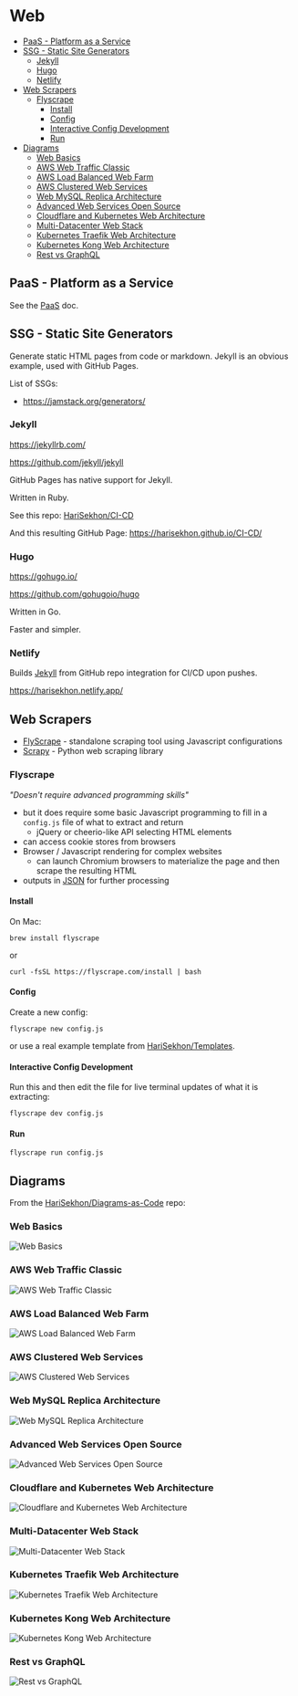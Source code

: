 # Web

<!-- INDEX_START -->

- [PaaS - Platform as a Service](#paas---platform-as-a-service)
- [SSG - Static Site Generators](#ssg---static-site-generators)
  - [Jekyll](#jekyll)
  - [Hugo](#hugo)
  - [Netlify](#netlify)
- [Web Scrapers](#web-scrapers)
  - [Flyscrape](#flyscrape)
    - [Install](#install)
    - [Config](#config)
    - [Interactive Config Development](#interactive-config-development)
    - [Run](#run)
- [Diagrams](#diagrams)
  - [Web Basics](#web-basics)
  - [AWS Web Traffic Classic](#aws-web-traffic-classic)
  - [AWS Load Balanced Web Farm](#aws-load-balanced-web-farm)
  - [AWS Clustered Web Services](#aws-clustered-web-services)
  - [Web MySQL Replica Architecture](#web-mysql-replica-architecture)
  - [Advanced Web Services Open Source](#advanced-web-services-open-source)
  - [Cloudflare and Kubernetes Web Architecture](#cloudflare-and-kubernetes-web-architecture)
  - [Multi-Datacenter Web Stack](#multi-datacenter-web-stack)
  - [Kubernetes Traefik Web Architecture](#kubernetes-traefik-web-architecture)
  - [Kubernetes Kong Web Architecture](#kubernetes-kong-web-architecture)
  - [Rest vs GraphQL](#rest-vs-graphql)

<!-- INDEX_END -->

## PaaS - Platform as a Service

See the [PaaS](paas.md) doc.

## SSG - Static Site Generators

Generate static HTML pages from code or markdown. Jekyll is an obvious example, used with GitHub Pages.

List of SSGs:

- <https://jamstack.org/generators/>

### Jekyll

<https://jekyllrb.com/>

<https://github.com/jekyll/jekyll>

GitHub Pages has native support for Jekyll.

Written in Ruby.

See this repo: [HariSekhon/CI-CD](https://github.com/HariSekhon/CI-CD)

And this resulting GitHub Page: <https://harisekhon.github.io/CI-CD/>

### Hugo

<https://gohugo.io/>

<https://github.com/gohugoio/hugo>

Written in Go.

Faster and simpler.

### Netlify

Builds [Jekyll](#jekyll) from GitHub repo integration for CI/CD upon pushes.

<https://harisekhon.netlify.app/>

## Web Scrapers

- [FlyScrape](https://flyscrape.com/) - standalone scraping tool using Javascript configurations
- [Scrapy](https://scrapy.org/) - Python web scraping library

### Flyscrape

*"Doesn't require advanced programming skills"*

- but it does require some basic Javascript programming to fill in a `config.js` file of what to extract and return
  - jQuery or cheerio-like API selecting HTML elements
- can access cookie stores from browsers
- Browser / Javascript rendering for complex websites
  - can launch Chromium browsers to materialize the page and then scrape the resulting HTML
- outputs in [JSON](json.md) for further processing

#### Install

On Mac:

```shell
brew install flyscrape
```

or

```shell
curl -fsSL https://flyscrape.com/install | bash
```

#### Config

Create a new config:

```shell
flyscrape new config.js
```

or use a real example template from
[HariSekhon/Templates](https://github.com/HariSekhon/Templates/blob/master/flyscrape.config.js).

#### Interactive Config Development

Run this and then edit the file for live terminal updates of what it is extracting:

```shell
flyscrape dev config.js
```

#### Run

```shell
flyscrape run config.js
```

## Diagrams

From the [HariSekhon/Diagrams-as-Code](https://github.com/HariSekhon/Diagrams-as-Code) repo:

### Web Basics

![Web Basics](https://github.com/HariSekhon/Diagrams-as-Code/raw/master/images/web_basics.svg)

### AWS Web Traffic Classic

![AWS Web Traffic Classic](https://github.com/HariSekhon/Diagrams-as-Code/raw/master/images/aws_web_traffic_classic.png)

### AWS Load Balanced Web Farm

![AWS Load Balanced Web Farm](https://github.com/HariSekhon/Diagrams-as-Code/raw/master/images/aws_load_balanced_web_farm.png)

### AWS Clustered Web Services

![AWS Clustered Web Services](https://github.com/HariSekhon/Diagrams-as-Code/raw/master/images/aws_clustered_web_services.png)

### Web MySQL Replica Architecture

![Web MySQL Replica Architecture](https://github.com/HariSekhon/Diagrams-as-Code/raw/master/images/mysql_replica_architecture.svg)

### Advanced Web Services Open Source

![Advanced Web Services Open Source](https://github.com/HariSekhon/Diagrams-as-Code/raw/master/images/advanced_web_services_open_source.png)

### Cloudflare and Kubernetes Web Architecture

![Cloudflare and Kubernetes Web Architecture](https://github.com/HariSekhon/Diagrams-as-Code/raw/master/images/gcp_cloudflare_web_architecture_gke.png)

### Multi-Datacenter Web Stack

![Multi-Datacenter Web Stack](https://github.com/HariSekhon/Diagrams-as-Code/raw/master/images/multi_dc_gslb_f5_java_stack.png)

### Kubernetes Traefik Web Architecture

![Kubernetes Traefik Web Architecture](https://github.com/HariSekhon/Diagrams-as-Code/raw/master/images/kubernetes_traefik_ingress_gke.png)

### Kubernetes Kong Web Architecture

![Kubernetes Kong Web Architecture](https://github.com/HariSekhon/Diagrams-as-Code/raw/master/images/kubernetes_kong_api_gateway_eks.png)

### Rest vs GraphQL

![Rest vs GraphQL](images/rest_vs_graphql.gif)

